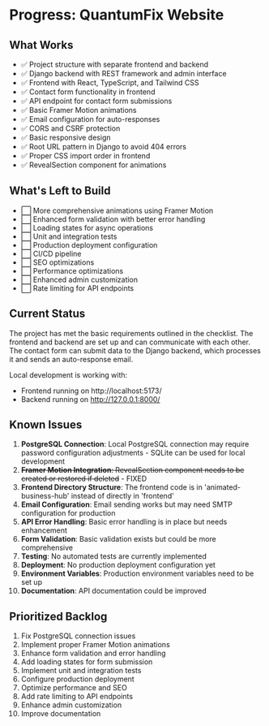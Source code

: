 # Progress: QuantumFix Website

## What Works
- ✅ Project structure with separate frontend and backend
- ✅ Django backend with REST framework and admin interface
- ✅ Frontend with React, TypeScript, and Tailwind CSS
- ✅ Contact form functionality in frontend
- ✅ API endpoint for contact form submissions
- ✅ Basic Framer Motion animations
- ✅ Email configuration for auto-responses
- ✅ CORS and CSRF protection
- ✅ Basic responsive design
- ✅ Root URL pattern in Django to avoid 404 errors
- ✅ Proper CSS import order in frontend
- ✅ RevealSection component for animations

## What's Left to Build
- ⬜ More comprehensive animations using Framer Motion
- ⬜ Enhanced form validation with better error handling
- ⬜ Loading states for async operations
- ⬜ Unit and integration tests
- ⬜ Production deployment configuration
- ⬜ CI/CD pipeline
- ⬜ SEO optimizations
- ⬜ Performance optimizations
- ⬜ Enhanced admin customization
- ⬜ Rate limiting for API endpoints

## Current Status
The project has met the basic requirements outlined in the checklist. The frontend and backend are set up and can communicate with each other. The contact form can submit data to the Django backend, which processes it and sends an auto-response email.

Local development is working with:
- Frontend running on http://localhost:5173/
- Backend running on http://127.0.0.1:8000/

## Known Issues
1. **PostgreSQL Connection**: Local PostgreSQL connection may require password configuration adjustments - SQLite can be used for local development
2. ~~**Framer Motion Integration**: RevealSection component needs to be created or restored if deleted~~ - FIXED
3. **Frontend Directory Structure**: The frontend code is in 'animated-business-hub' instead of directly in 'frontend'
4. **Email Configuration**: Email sending works but may need SMTP configuration for production
5. **API Error Handling**: Basic error handling is in place but needs enhancement
6. **Form Validation**: Basic validation exists but could be more comprehensive
7. **Testing**: No automated tests are currently implemented
8. **Deployment**: No production deployment configuration yet
9. **Environment Variables**: Production environment variables need to be set up
10. **Documentation**: API documentation could be improved

## Prioritized Backlog
1. Fix PostgreSQL connection issues
2. Implement proper Framer Motion animations
3. Enhance form validation and error handling
4. Add loading states for form submission
5. Implement unit and integration tests
6. Configure production deployment
7. Optimize performance and SEO
8. Add rate limiting to API endpoints
9. Enhance admin customization
10. Improve documentation 